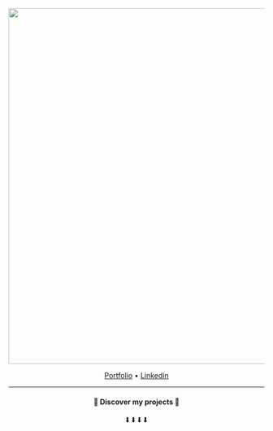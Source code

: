 <p align="center">
   <img src="https://github.com/Awuzi/Awuzi/raw/master/bio.gif" width="700"/>
</p>
<p align="center">
   <a href="https://yahia-lamri.fr/">Portfolio</a> •
   <a href="https://www.linkedin.com/in/yahia-lamri/">Linkedin</a>
</p>

---

<h4 align="center">
  🔵 Discover my projects 🔵 
</h4>
<p align="center">
  ⬇⬇⬇⬇
</p>
